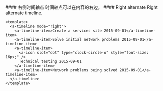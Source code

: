 <cn>
#### 右侧时间轴点
时间轴点可以在内容的右边。
</cn>

<us>
#### Right alternate
Right alternate timeline.
</us>

```tpl
<template>
  <a-timeline mode="right">
    <a-timeline-item>Create a services site 2015-09-01</a-timeline-item>
    <a-timeline-item>Solve initial network problems 2015-09-01</a-timeline-item>
    <a-timeline-item>
      <a-icon slot="dot" type="clock-circle-o" style="font-size: 16px;" />
      Technical testing 2015-09-01
    </a-timeline-item>
    <a-timeline-item>Network problems being solved 2015-09-01</a-timeline-item>
  </a-timeline>
</template>
```
